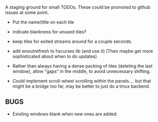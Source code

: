 
A staging ground for small TODOs.  These could be promoted to github
issues at some point.

 * Put the name/title on each tile
 * indicate blankness for unused tiles?
 * keep tiles for exited streams around for a couple seconds.

 * add wnoutrefresh to hscurses lib (and use it) 
   (Then maybe get more sophisticated about when to do updates)

 * Rather than always having a dense packing of tiles (deleting the
   last window), allow "gaps" in the middle, to avoid unnecessary
   shifting.

 * Could implement scroll-wheel scrolling within the panels.... but
   that might be a bridge too far, may be better to just do a tmux
   backend.
 
BUGS
---- 

 * Existing windows blank when new ones are added.
 
 
 
